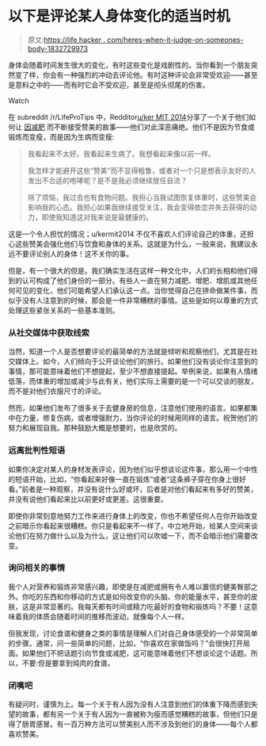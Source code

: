 # 以下是评论某人身体变化的适当时机

> 原文:[https://life hacker . com/heres-when-it-judge-on-someones-body-1832729973](https://lifehacker.com/heres-when-its-appropriate-to-comment-on-someones-body-1832729973)

身体会随着时间发生很大的变化，有时这些变化是戏剧性的。当你看到一个朋友突然变了样，你会有一种强烈的冲动去评论他。有时这种评论会非常受欢迎——甚至是意料之中的——而有时它会不受欢迎，甚至是彻头彻尾的伤害。

Watch

在 subreddit /r/LifeProTips 中，Redditor[u/ker MIT 2014](https://www.reddit.com/user/kermit2014)分享了一个关于他们如何让 [因减肥](https://www.reddit.com/r/LifeProTips/comments/as4rb8/lpt_request_how_to_tactfully_reject_a_compliment/) 而不断接受赞美的故事——他们对此深恶痛绝。他们不是因为节食或锻炼而变瘦，而是因为生病而变瘦:

> 我看起来不太好。我看起来生病了。我想看起来像以前一样。
> 
> 我怎样才能避开这些“赞美”而不显得粗鲁，或者对一个只是想表示友好的人发出不合适的咆哮呢？是不是我必须继续放任自流？
> 
> 除了烦恼，我过去也有食物问题。我担心当我试图恢复体重时，这些赞美会影响我的心态。我担心如果我继续接受关注，我会变得依恋并失去获得的动力，即使我知道这对我来说是最健康的。

这是一个令人担忧的情况；u/kermit2014 不仅不喜欢人们评论自己的体重，还担心这些赞美会强化他们与饮食和身体的关系。这就是为什么，一般来说，我建议永远不要评论别人的身体！这不关你的事。

但是，有一个很大的但是。我们确实生活在这样一种文化中，人们的长相和他们得到的认可构成了他们身份的一部分。有些人一直在努力减肥、增肥、增肌或其他任何可见的变化，他们可能希望人们承认这一点。当你觉得自己在拼命做某件事，而似乎没有人注意到的时候，那会是一件非常糟糕的事情。这些是如何以尊重的方式处理这些紧张关系的一些基本准则。

### 从社交媒体中获取线索

当然，知道一个人是否想要评论的最简单的方法就是倾听和观察他们，尤其是在社交媒体上。如今，人们倾向于公开谈论他们的旅行。如果他们没有谈论你注意到的事情，那可能意味着他们不想提起，至少不想直接提起。举例来说，如果有人情绪低落，而体重的增加或减少与此有关，他们实际上需要的是一个可以交谈的朋友，而不是对他们衣服尺寸的评论。

然而，如果他们发布了很多关于去健身房的信息，注意他们使用的语言。如果都集中在力量，修复伤病，或者增强耐力，当你评论的时候用同样的语言。祝贺他们的努力和展现自我。那种鼓励大概是想要的，也是欣赏的。

### 远离批判性短语

如果你决定对某人的身材发表评论，因为他们似乎想谈论这件事，那么用一个中性的短语开始，比如，“你看起来好像一直在锻炼”或者“这条裤子穿在你身上很好看。”前者是一种观察，并没有说什么好或坏，后者是对他们看起来有多好的赞美，并没有说他们看起来比以前更好或更差。这很重要。

即使你非常刻意地努力工作来进行身体上的改变，你也不希望任何人在你开始改变之前暗示你看起来很糟糕。你只是看起来不一样了。中立地开始，给某人空间来谈论他们在努力做什么以及为什么，这让他们可以吹嘘一下，而不会暗示他们需要改变。

### 询问相关的事情

我个人对营养和锻炼非常感兴趣，即使是在减肥或拥有令人难以置信的健美臀部之外。你吃的东西和你移动的方式是如何改变你的头脑、你的能量水平，甚至你的皮肤，这是非常显著的。我每天都有时间或精力吃最好的食物和锻炼吗？不要！这意味着我的体质会随着时间的推移而波动，就像每个人一样。

但我发现，讨论食谱和健身之类的事情是理解人们对自己身体感受的一个非常简单的步骤。通常，问一些简单的问题，比如，“你喜欢在家做饭吗？”会很快打开局面。如果他们不把话题引向节食或减肥，这可能意味着他们不想谈论这个话题。所以，不要:但是要拿到炖肉的食谱。

### 闭嘴吧

有疑问时，谨慎为上。每一个关于有人因为没有人注意到他们的体重下降而感到失望的故事，都有另一个关于有人因为一直被称为瘦而感觉糟糕的故事，但他们只是得了肠胃感冒。有一百万种方法可以赞美别人而不涉及到他们的身体——每个人都喜欢赞美。